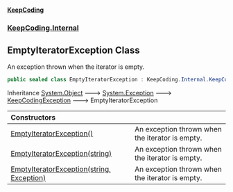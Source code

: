 #### [KeepCoding](index.md 'index')
### [KeepCoding.Internal](KeepCoding.Internal.md 'KeepCoding.Internal')
## EmptyIteratorException Class
An exception thrown when the iterator is empty.  
```csharp
public sealed class EmptyIteratorException : KeepCoding.Internal.KeepCodingException
```

Inheritance [System.Object](https://docs.microsoft.com/en-us/dotnet/api/System.Object 'System.Object') &#129106; [System.Exception](https://docs.microsoft.com/en-us/dotnet/api/System.Exception 'System.Exception') &#129106; [KeepCodingException](KeepCodingException.md 'KeepCoding.Internal.KeepCodingException') &#129106; EmptyIteratorException  

| Constructors | |
| :--- | :--- |
| [EmptyIteratorException()](EmptyIteratorException.EmptyIteratorException().md 'KeepCoding.Internal.EmptyIteratorException.EmptyIteratorException()') | An exception thrown when the iterator is empty.<br/> |
| [EmptyIteratorException(string)](EmptyIteratorException..ctor.xET2fkBOvrf7PYoeI4mdhQ.md 'KeepCoding.Internal.EmptyIteratorException.EmptyIteratorException(string)') | An exception thrown when the iterator is empty.<br/> |
| [EmptyIteratorException(string, Exception)](EmptyIteratorException..ctor.SqpdVCnN7qVrWH7BVuCK5g.md 'KeepCoding.Internal.EmptyIteratorException.EmptyIteratorException(string, System.Exception)') | An exception thrown when the iterator is empty.<br/> |
